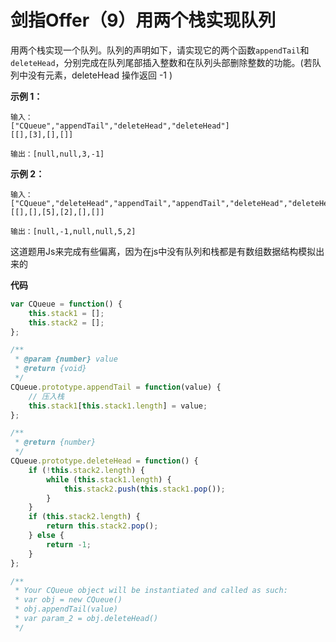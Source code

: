 # 剑指Offer（9）用两个栈实现队列

用两个栈实现一个队列。队列的声明如下，请实现它的两个函数`appendTail`和`deleteHead`，分别完成在队列尾部插入整数和在队列头部删除整数的功能。(若队列中没有元素，deleteHead 操作返回 -1 )

**示例 1：**

```
输入：
["CQueue","appendTail","deleteHead","deleteHead"]
[[],[3],[],[]]

输出：[null,null,3,-1]
```
**示例 2：**

```
输入：
["CQueue","deleteHead","appendTail","appendTail","deleteHead","deleteHead"]
[[],[],[5],[2],[],[]]

输出：[null,-1,null,null,5,2]
```

这道题用Js来完成有些偏离，因为在js中没有队列和栈都是有数组数据结构模拟出来的


**代码**

```js
var CQueue = function() {
    this.stack1 = [];
    this.stack2 = [];
};

/**
 * @param {number} value
 * @return {void}
 */
CQueue.prototype.appendTail = function(value) {
    // 压入栈
    this.stack1[this.stack1.length] = value;
};

/**
 * @return {number}
 */
CQueue.prototype.deleteHead = function() {
    if (!this.stack2.length) {
        while (this.stack1.length) {
            this.stack2.push(this.stack1.pop());
        }
    }
    if (this.stack2.length) {
        return this.stack2.pop();
    } else {
        return -1;
    }
};

/**
 * Your CQueue object will be instantiated and called as such:
 * var obj = new CQueue()
 * obj.appendTail(value)
 * var param_2 = obj.deleteHead()
 */
```
 
 <comment-comment/> 
 